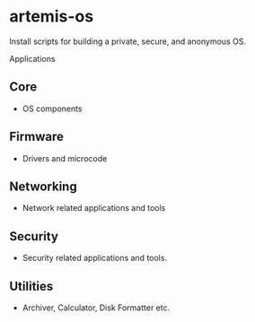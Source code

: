 # artemis-os
Install scripts for building a private, secure, and anonymous OS.

Applications

## Core
- OS components
## Firmware
- Drivers and microcode
## Networking
- Network related applications and tools
## Security
- Security related applications and tools.
## Utilities
- Archiver, Calculator, Disk Formatter etc.
